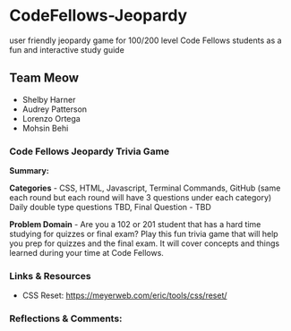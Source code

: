 # CodeFellows-Jeopardy

user friendly jeopardy game for 100/200 level Code Fellows students as a fun and interactive study guide

## Team Meow

  - Shelby Harner
  - Audrey Patterson
  - Lorenzo Ortega
  - Mohsin Behi

### Code Fellows Jeopardy Trivia Game

**Summary:**

**Categories** - CSS, HTML, Javascript, Terminal Commands, GitHub (same each round but each round will have 3 questions under each category) Daily double type questions TBD, Final Question - TBD

**Problem Domain** - Are you a 102 or 201 student that has a hard time studying for quizzes or final exam? Play this fun trivia game that will help you prep for quizzes and the final exam. It will cover  concepts and things learned during your time at Code Fellows.

### Links & Resources
  - CSS Reset: https://meyerweb.com/eric/tools/css/reset/

### Reflections & Comments:
